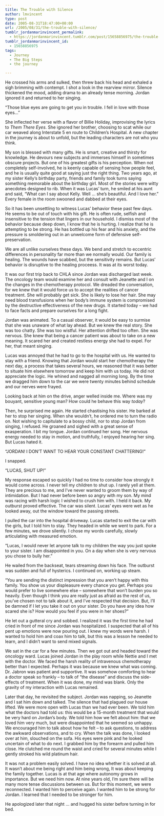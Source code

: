 ```yaml
---
title: The Trouble with Silence
author: lmvincent
type: post
date: 2005-08-31T18:47:00+00:00
url: /2005/08/31/the-trouble-with-silence/
tumblr_jordanmarinvincent_permalink:
  - https://jordanmarinvincent.tumblr.com/post/15658856975/the-trouble-with-silence
tumblr_jordanmarinvincent_id:
  - 15658856975
tags:
  - Journey
  - The Big Steps
  - the journey

---
```

He crossed his arms and sulked, then threw back his head and exhaled a sigh brimming with contempt. I shot a look in the rearview mirror. Silence thickened the mood, adding drama to an already tense morning. Jordan ignored it and returned to her singing.

“Those blue eyes are going to get you in trouble. I fell in love with those eyes…”

She inflected her verse with a flavor of Billie Holiday, improvising the lyrics to _Them There Eyes_. She ignored her brother, choosing to scat while our car weaved along Interstate 5 en route to Children’s Hospital. A new chapter in the journey is about to unfold, but the leading characters are not who you think.<a name="more"></a>

My son is blessed with many gifts. He is smart, creative and thirsty for knowledge. He devours new subjects and immerses himself in sometimes obscure projects. But one of his greatest gifts is his perception. When not completely self-involved, he is keenly capable of sensing how people feel, and he is usually quite good at saying just the right thing. Two years ago, at my sister Kelly’s birthday party, friends and family took turns saying something memorable about the birthday girl. Most of the stories were witty anecdotes designed to rib. When it was Lucas’ turn, he smiled at his aunt and said, “What can I say about Kelly. Well … she’s beautiful. And I love her.” Every female in the room swooned and dabbed at their eyes.

So it has been unsettling to witness Lucas’ behavior these past few days. He seems to be out of touch with his gift. He is often rude, selfish and insensitive to the tension that lingers in our household. I dismiss most of the behavior because deep down, I know that he is hurting. I realize that he is attempting to be strong. He has bottled up his fear and his anxiety, and the pressure is smoldering out in an unwelcome form of defensive self-preservation.

We are all unlike ourselves these days. We bend and stretch to eccentric differences in personality far more than we normally would. Our family is healing. The wounds have scabbed, but the sensitivity remains. But Lucas’ behavior is disruptive to the healing proceess. It was at its worst today.

It was our first trip back to CHLA since Jordan was discharged last week. The oncology team would examine her and consult with Jeanette and I on the changes in the chemotherapy protocol. We dreaded the conversation, for we knew that it would force us to accept the realities of cancer treatment. She will probably get sick. She is likely to lose her hair. She may need blood transfusions when her body’s immune system is compromised by the destructive effectiveness of the new drugs. It started today – we had to face facts and prepare ourselves for a long fight.

Jordan was animated. To a casual observer, it would be easy to surmise that she was unaware of what lay ahead. But we knew the real story. She was too chatty. She was too wistful. Her attention drifted too often. She was nervous. She knew that being a cancer patient was about to take on a new meaning. It scared her and created restless energy she had to expel. For her, that meant singing.

Lucas was annoyed that he had to go to the hospital with us. He wanted to stay with a friend. Knowing that Jordan would start her chemotherapy the next day, a process that takes several hours, we reasoned that it was better to situate him elsewhere tomorrow and keep him with us today. He did not appreciate the logic. He whined and nagged all morning long. By the time we dragged him down to the car we were twenty minutes behind schedule and our nerves were frayed.

Looking back at him on the drive, anger welled inside me. Where was my bouyant, sensitive young man? How could he behave this way _today_?

Then, he surprised me again. He started chastising his sister. He barked at her to stop her singing. When she wouldn’t, he ordered me to turn the radio on. Not wishing to capitulate to a bossy child, nor to stop Jordan from singing, I refused. He groaned and sighed with a great sense of exasperation. I bit my tongue. Jordan continued her song. Her nervous energy needed to stay in motion, and truthfully, I enjoyed hearing her sing. But Lucas hated it.

“JORDAN! I DON’T WANT TO HEAR YOUR CONSTANT CHATTERING!”

I snapped.

“LUCAS, SHUT UP!”

My response escaped so quickly I had no time to consider how strongly it would come across. I never tell my children to shut up. I rarely yell at them. They are precious to me, and I’ve never wanted to groom them by way of intimidation. But I had never before been so angry with my son. My mind was racing with harsh logic I wished to crush him with. I held it back. My outburst proved effective. The car was silent. Lucas’ eyes were wet as he looked away, out the window toward the passing streets.

I pulled the car into the hospital driveway. Lucas started to exit the car with the girls, but I told him to stay. They headed in while we went to park. For a few minutes, we drove silently. I chose my words carefully, slowly articulating with measured emotion.

“Lucas, I would never let anyone talk to my children the way you just spoke to your sister. I am disappointed in you. On a day when she is very nervous you chose to bully her.”

He wailed from the backseat, tears streaming down his face. The outburst was sudden and full of hysterics. I continued on, working up steam.

“You are sending the distinct impression that you aren’t happy with this family. You show us your displeasure every chance you get. Perhaps you would prefer to live somewhere else &#8211; somewhere that won’t burden you so heavily. Even though I think you are really just as afraid as the rest of us, you’ve chosen not to talk about it, and I’ve respected that decision. But, I’ll be damned if I let you take it out on your sister. Do you have any idea how scared she is? How would you feel if you were in her shoes?”

He let out a gutteral cry and sobbed. I realized it was the first time he had cried in front of me since Jordan was hospitalized. I suspected that all of his pent up emotions were now pouring out. I knew my words were harsh. I wanted to hold him and coax him to talk, but this was a lesson he needed to learn, and I didn’t want to send mixed signals.

We sat in the car for a few minutes. Then we got out and headed toward the oncology ward. Lucas joined Jordan in the play room while Nettie and I met with the doctor. We faced the harsh reality of intravenous chemotherapy better than I expected. Perhaps it was because we knew what was coming. Dr. Jabron was patient and supportive. It was somehow comforting to hear a doctor speak so frankly &#8211; to talk of “the disease” and discuss the side-effects of treatment. When it was done, my mind was blank. Only the gravity of my interaction with Lucas remained.

Later that day, he revisited the subject. Jordan was napping, so Jeanette and I sat him down and talked. The silence that had plagued our house lifted. We were more open with Lucas than we had ever been. We told him what the doctors had told us: this would be a 15-month treatment that would be very hard on Jordan’s body. We told him how we felt about him: that we loved him very much, but were disappointed that he seemed so unhappy. We encouraged him to talk about how he felt &#8211; to ask questions, to address the awkward observations, and to cry. When the talk was done, I looked over at him, slouched on the sofa. His eyes were pink and he looked uncertain of what to do next. I grabbed him by the forearm and pulled him close. He clutched me round the waist and cried for several minutes while I gently stroked his wild platinum hair.

It was not a problem easily solved. I have no idea whether it is solved at all. It wasn’t about me being right and him being wrong, It was about keeping the family together. Lucas is at that age where autonomy grows in importance. But we need him now. At nine years old, I’m sure there will be many more tense discussions between us. But for this moment, we were reconnected. I wanted him to perceive again. I wanted him to be strong for Jordan. I learned that I needed to be stronger for him.

He apologized later that night … and hugged his sister before turning in for bed.

<div class="blogger-post-footer">
  <img loading="lazy" src="https://blogger.googleusercontent.com/tracker/9039099668816362935-1728324755006218255?l=jordansjourney2.blogspot.com" alt="" width="1" height="1" />
</div>